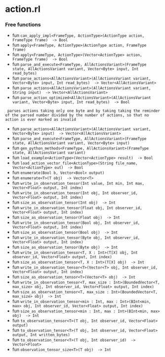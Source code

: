 # action.rl


### Free functions

* fun `can_apply_impl<FrameType, ActionType>(ActionType action, FrameType frame)  -> Bool`
* fun `apply<FrameType, ActionType>(ActionType action, FrameType frame) `
* fun `apply<FrameType, ActionType>(Vector<ActionType> action, FrameType frame)  -> Bool`
* fun `parse_and_execute<FrameType, AllActionsVariant>(FrameType state, AllActionsVariant variant, Vector<Byte> input, Int read_bytes) `
* fun `parse_actions<AllActionsVariant>(AllActionsVariant variant, Vector<Byte> input, Int read_bytes)  -> Vector<AllActionsVariant>`
* fun `parse_actions<AllActionsVariant>(AllActionsVariant variant, String input)  -> Vector<AllActionsVariant>`
* fun `parse_action_optimized<AllActionsVariant>(AllActionsVariant variant, Vector<Byte> input, Int read_bytes)  -> Bool`
```
 parses actions taking only one byte and by taking taking the reminder of the parsed number divided by the number of actions, so that no action is ever marked as invalid
```
* fun `parse_actions<AllActionsVariant>(AllActionsVariant variant, Vector<Byte> input)  -> Vector<AllActionsVariant>`
* fun `parse_and_execute<FrameType, AllActionsVariant>(FrameType state, AllActionsVariant variant, Vector<Byte> input) `
* fun `gen_python_methods<FrameType, AllActionsVariant>(FrameType state, AllActionsVariant variant) `
* fun `load_example<ActionType>(Vector<ActionType> result)  -> Bool`
* fun `load_action_vector_file<ActionType>(String file_name, Vector<ActionType> out)  -> Bool`
* fun `enumerate(Bool b, Vector<Bool> output) `
* fun `enumerate<T>(T obj)  -> Vector<T>`
* fun `write_in_observation_tensor(Int value, Int min, Int max, Vector<Float> output, Int index) `
* fun `write_in_observation_tensor(Int obj, Int observer_id, Vector<Float> output, Int index) `
* fun `size_as_observation_tensor(Int obj)  -> Int`
* fun `write_in_observation_tensor(Float obj, Int observer_id, Vector<Float> output, Int index) `
* fun `size_as_observation_tensor(Float obj)  -> Int`
* fun `write_in_observation_tensor(Bool obj, Int observer_id, Vector<Float> output, Int index) `
* fun `size_as_observation_tensor(Bool obj)  -> Int`
* fun `write_in_observation_tensor(Byte obj, Int observer_id, Vector<Float> output, Int index) `
* fun `size_as_observation_tensor(Byte obj)  -> Int`
* fun `write_in_observation_tensor<T, X : Int>(T[X] obj, Int observer_id, Vector<Float> output, Int index) `
* fun `size_as_observation_tensor<T, X : Int>(T[X] obj)  -> Int`
* fun `write_in_observation_tensor<T>(Vector<T> obj, Int observer_id, Vector<Float> output, Int index) `
* fun `size_as_observation_tensor<T>(Vector<T> obj)  -> Int`
* fun `write_in_observation_tensor<T, max_size : Int>(BoundedVector<T, max_size> obj, Int observer_id, Vector<Float> output, Int index) `
* fun `size_as_observation_tensor<T, max_size : Int>(BoundedVector<T, max_size> obj)  -> Int`
* fun `write_in_observation_tensor<min : Int, max : Int>(BInt<min, max> obj, Int observer_id, Vector<Float> output, Int index) `
* fun `size_as_observation_tensor<min : Int, max : Int>(BInt<min, max> obj)  -> Int`
* fun `to_observation_tensor<T>(T obj, Int observer_id, Vector<Float> output) `
* fun `to_observation_tensor<T>(T obj, Int observer_id, Vector<Float> output, Int written_bytes) `
* fun `to_observation_tensor<T>(T obj, Int observer_id)  -> Vector<Float>`
* fun `observation_tensor_size<T>(T obj)  -> Int`

